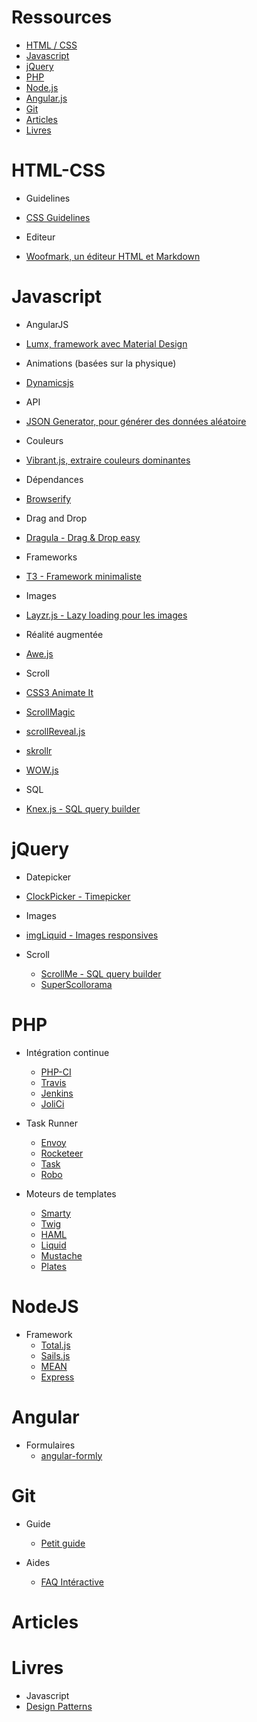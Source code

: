 # Ressources

* [HTML / CSS](#html-css)
* [Javascript](#javascript)
* [jQuery](#jquery)
* [PHP](#php)
* [Node.js](#nodejs)
* [Angular.js](#angularjs)
* [Git](#git)
* [Articles](#articles)
* [Livres](#livres)


HTML-CSS
==========

* Guidelines
 * [CSS Guidelines](http://cssguidelin.es/)

* Editeur
 * [Woofmark, un éditeur HTML et Markdown](http://bevacqua.github.io/woofmark/)

Javascript
==========

* AngularJS
 * [Lumx, framework avec Material Design](http://ui.lumapps.com/)

* Animations (basées sur la physique)
 * [Dynamicsjs](http://dynamicsjs.com/)

* API
 * [JSON Generator, pour générer des données aléatoire](http://www.json-generator.com/)

* Couleurs
 * [Vibrant.js, extraire couleurs dominantes](https://jariz.github.io/vibrant.js)

* Dépendances
 * [Browserify](http://browserify.org/)

* Drag and Drop
 * [Dragula - Drag & Drop easy](http://bevacqua.github.io/dragula/)

* Frameworks
 * [T3 - Framework minimaliste](http://t3js.org/)

* Images
 * [Layzr.js - Lazy loading pour les images](http://callmecavs.github.io/layzr.js/)

* Réalité augmentée
 * [Awe.js](https://github.com/buildar/awe.js/tree/master)

* Scroll
 * [CSS3 Animate It](http://jackonthe.net/css3animateit/)
 * [ScrollMagic](http://janpaepke.github.io/ScrollMagic/)
 * [scrollReveal.js](http://scrollrevealjs.org/)
 * [skrollr](http://prinzhorn.github.io/skrollr/)
 * [WOW.js](http://mynameismatthieu.com/WOW/)

* SQL
 * [Knex.js - SQL query builder](http://knexjs.org/)

jQuery
======

* Datepicker
 * [ClockPicker - Timepicker](http://weareoutman.github.io/clockpicker/)

* Images
 * [imgLiquid - Images responsives](https://dl.dropboxusercontent.com/u/6983010/wserv/imgLiquid/examples/imgLiquid.html)

* Scroll
  * [ScrollMe - SQL query builder](http://scrollme.nckprsn.com/)
  * [SuperScollorama](http://johnpolacek.github.io/superscrollorama/)

PHP
===

* Intégration continue
  * [PHP-CI](https://www.phptesting.org/)
  * [Travis](https://travis-ci.org/)
  * [Jenkins](https://jenkins-ci.org/)
  * [JoliCi](https://github.com/jolicode/JoliCi)

* Task Runner
  * [Envoy](https://www.phptesting.org/)
  * [Rocketeer](http://rocketeer.autopergamene.eu/)
  * [Task](http://taskphp.github.io/)
  * [Robo](http://robo.li/)

* Moteurs de templates
  * [Smarty](http://www.smarty.net/)
  * [Twig](http://twig.sensiolabs.org/)
  * [HAML](https://github.com/arnaud-lb/MtHaml)
  * [Liquid](https://github.com/harrydeluxe/php-liquid)
  * [Mustache](http://mustache.github.io/)
  * [Plates](http://platesphp.com/)
  
NodeJS
=======

* Framework
  * [Total.js](https://www.totaljs.com/)
  * [Sails.js](http://sailsjs.org/)
  * [MEAN](http://mean.io/)
  * [Express](http://expressjs.com/)

Angular
=======

* Formulaires
  * [angular-formly](http://angular-formly.com/#/)

Git
===

* Guide
  * [Petit guide](http://rogerdudler.github.io/git-guide/index.fr.html)

* Aides
  * [FAQ Intéractive](http://ricardofilipe.com/projects/firstaidgit/)

Articles
========

Livres
======

* Javascript
 * [Design Patterns](http://addyosmani.com/resources/essentialjsdesignpatterns/book/)

